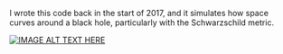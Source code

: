 I wrote this code back in the start of 2017, and it simulates how space curves around a black hole, particularly with the Schwarzschild metric.

[![IMAGE ALT TEXT HERE](https://img.youtube.com/vi/6v0B28U0NHo/maxresdefault.jpg)](https://youtu.be/6v0B28U0NHo)
